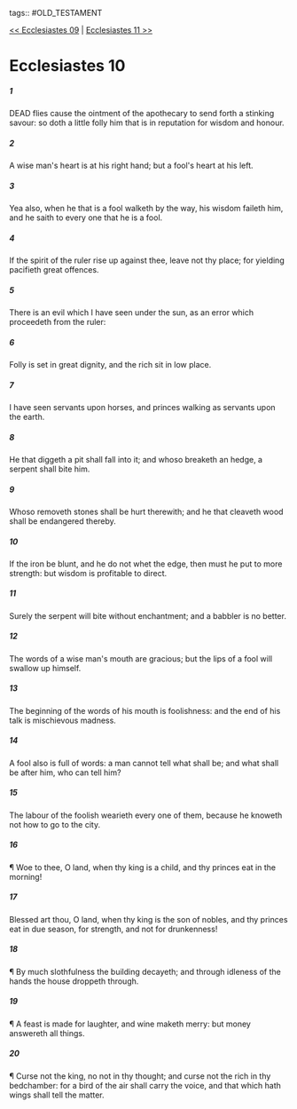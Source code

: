 tags:: #OLD_TESTAMENT

[<< Ecclesiastes 09](OLD_TESTAMENT/21_Ecclesiastes/Ecclesiastes_09.md) | [Ecclesiastes 11 >>](OLD_TESTAMENT/21_Ecclesiastes/Ecclesiastes_11.md)

# Ecclesiastes 10

##### 1

DEAD flies cause the ointment of the apothecary to send forth a stinking savour: so doth a little folly him that is in reputation for wisdom and honour.

##### 2

A wise man's heart is at his right hand; but a fool's heart at his left.

##### 3

Yea also, when he that is a fool walketh by the way, his wisdom faileth him, and he saith to every one that he is a fool.

##### 4

If the spirit of the ruler rise up against thee, leave not thy place; for yielding pacifieth great offences.

##### 5

There is an evil which I have seen under the sun, as an error which proceedeth from the ruler:

##### 6

Folly is set in great dignity, and the rich sit in low place.

##### 7

I have seen servants upon horses, and princes walking as servants upon the earth.

##### 8

He that diggeth a pit shall fall into it; and whoso breaketh an hedge, a serpent shall bite him.

##### 9

Whoso removeth stones shall be hurt therewith; and he that cleaveth wood shall be endangered thereby.

##### 10

If the iron be blunt, and he do not whet the edge, then must he put to more strength: but wisdom is profitable to direct.

##### 11

Surely the serpent will bite without enchantment; and a babbler is no better.

##### 12

The words of a wise man's mouth are gracious; but the lips of a fool will swallow up himself.

##### 13

The beginning of the words of his mouth is foolishness: and the end of his talk is mischievous madness.

##### 14

A fool also is full of words: a man cannot tell what shall be; and what shall be after him, who can tell him?

##### 15

The labour of the foolish wearieth every one of them, because he knoweth not how to go to the city.

##### 16

¶ Woe to thee, O land, when thy king is a child, and thy princes eat in the morning!

##### 17

Blessed art thou, O land, when thy king is the son of nobles, and thy princes eat in due season, for strength, and not for drunkenness!

##### 18

¶ By much slothfulness the building decayeth; and through idleness of the hands the house droppeth through.

##### 19

¶ A feast is made for laughter, and wine maketh merry: but money answereth all things.

##### 20

¶ Curse not the king, no not in thy thought; and curse not the rich in thy bedchamber: for a bird of the air shall carry the voice, and that which hath wings shall tell the matter.
